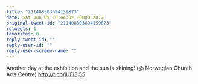 ```yaml
---
title: "211408303694159873"
date: Sat Jun 09 10:44:02 +0000 2012
original-tweet-id: "211408303694159873"
retweets: 1
favorites: 0
reply-tweet-id: ""
reply-user-id: ""
reply-user-screen-name: ""
---
```

Another day at the exhibition and the sun is shining! (@ Norwegian Church Arts Centre) http://t.co/jUFI3j55
